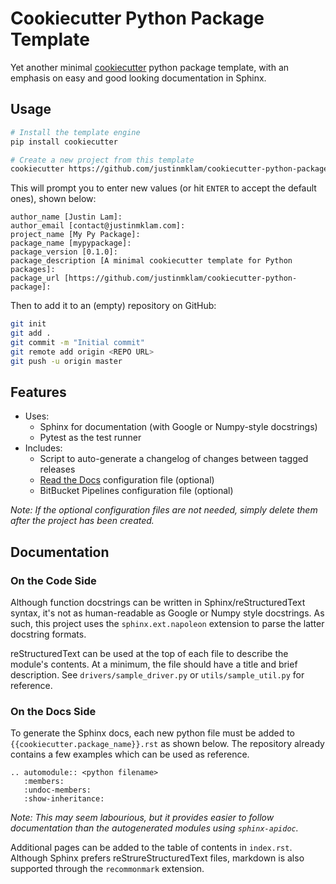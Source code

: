 # Cookiecutter Python Package Template

Yet another minimal [cookiecutter](https://github.com/cookiecutter/cookiecutter) python package template, with an emphasis on easy and good looking documentation in Sphinx.

## Usage

```bash
# Install the template engine
pip install cookiecutter

# Create a new project from this template
cookiecutter https://github.com/justinmklam/cookiecutter-python-package
```

This will prompt you to enter new values (or hit `ENTER` to accept the default ones), shown below:

```
author_name [Justin Lam]:
author_email [contact@justinmklam.com]:
project_name [My Py Package]:
package_name [mypypackage]:
package_version [0.1.0]:
package_description [A minimal cookiecutter template for Python packages]:
package_url [https://github.com/justinmklam/cookiecutter-python-package]:
```

Then to add it to an (empty) repository on GitHub:

```bash
git init
git add .
git commit -m "Initial commit"
git remote add origin <REPO URL>
git push -u origin master
```

## Features

* Uses:
    * Sphinx for documentation (with Google or Numpy-style docstrings)
    * Pytest as the test runner
* Includes:
    * Script to auto-generate a changelog of changes between tagged releases
    * [Read the Docs](https://readthedocs.org/) configuration file (optional)
    * BitBucket Pipelines configuration file (optional)

*Note: If the optional configuration files are not needed, simply delete them after the project has been created.*

## Documentation

### On the Code Side

Although function docstrings can be written in Sphinx/reStructuredText syntax, it's not as human-readable as Google or Numpy style docstrings. As such, this project uses the `sphinx.ext.napoleon` extension to parse the latter docstring formats.

reStructuredText can be used at the top of each file to describe the module's contents. At a minimum, the file should have a title and brief description. See `drivers/sample_driver.py` or `utils/sample_util.py` for reference.

### On the Docs Side

To generate the Sphinx docs, each new python file must be added to `{{cookiecutter.package_name}}.rst` as shown below. The repository already contains a few examples which can be used as reference.

```
.. automodule:: <python filename>
   :members:
   :undoc-members:
   :show-inheritance:
```

*Note: This may seem labourious, but it provides easier to follow documentation than the autogenerated modules using `sphinx-apidoc`.*

Additional pages can be added to the table of contents in `index.rst`. Although Sphinx prefers reStrureStructuredText files, markdown is also supported through the `recommonmark` extension.
